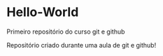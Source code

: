 # Hello-World
 Primeiro repositório do curso git e github

Repositório criado durante uma aula de git e github!
